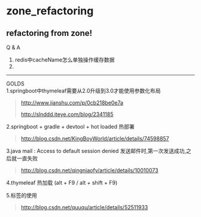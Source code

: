 # zone_refactoring #
## refactoring from zone! ##
Q & A
<br/>
1. redis中cacheName怎么单独操作缓存数据
2.
-----------------------
GOLDS
<br/>
1.springboot中thymeleaf需要从2.0升级到3.0才能使用参数化布局
>http://www.jianshu.com/p/0cb218be0e7a
>
>http://slnddd.iteye.com/blog/2341185

2.springboot + gradle + devtool + hot loaded 热部署
> http://blog.csdn.net/KingBoyWorld/article/details/74598857

3.java mail : Access to default session denied 发送邮件时,第一次发送成功,之后就一直失败
> http://blog.csdn.net/qingniaofy/article/details/10010073

4.thymeleaf 热加载 (alt + F9 / alt + shift + F9)

5.标签的使用
>http://blog.csdn.net/quuqu/article/details/52511933